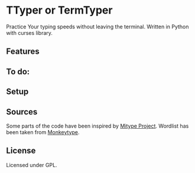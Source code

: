 # TTyper or TermTyper
Practice Your typing speeds without leaving the terminal.
Written in Python with curses library.

## Features

## To do:

## Setup

## Sources
Some parts of the code have been inspired by 
[Mitype Project](https://github.com/Mithil467/mitype).
Wordlist has been taken from [Monkeytype](https://monkeytype.com/).

## License
Licensed under GPL.
